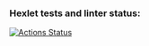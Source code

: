 ### Hexlet tests and linter status:
[![Actions Status](https://github.com/ShcherbinaDmitry/frontend-project-lvl3/workflows/hexlet-check/badge.svg)](https://github.com/ShcherbinaDmitry/frontend-project-lvl3/actions)